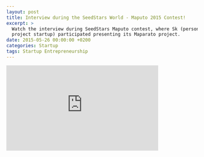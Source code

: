 ```yaml
---
layout: post
title: Interview during the SeedStars World - Maputo 2015 Contest!
excerpt: >
  Watch the interview during SeedStars Maputo contest, where Sk (personal side
  project startup) participated presenting its Maparato project.
date: 2015-05-26 00:00:00 +0200
categories: Startup
tags: Startup Entrepreneurship
---
```


<iframe src="http://rd.videos.sapo.mz/playhtml?file=http://rd.videos.sapo.mz/j9MqVow8bUIEWdRVDebE/mov/1&relatedVideos=none" frameborder="0" scrolling="no" width="400" height="225" webkitallowfullscreen mozallowfullscreen allowfullscreen ></iframe>

